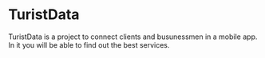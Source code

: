 # TuristData

TuristData is a project to connect clients and busunessmen in a mobile app. In it you will be able to find out the best services.
